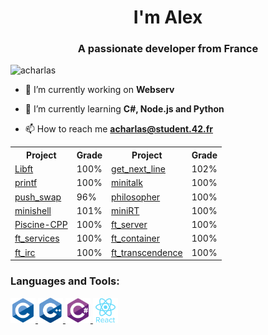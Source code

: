 <h1 align="center">I'm Alex</h1>
<h3 align="center">A passionate developer from France</h3>

<p align="left"> <img src="https://komarev.com/ghpvc/?username=acharlas&label=Profile%20views&color=ff8a20&style=flat" alt="acharlas" /> </p>

- 🔭 I’m currently working on **Webserv**

- 🌱 I’m currently learning **C#, Node.js and Python**

- 📫 How to reach me **acharlas@student.42.fr**

 <table>
  <tr>
    <th>Project</th>
    <th>Grade</th>
    <th>Project</th>
    <th>Grade</th>
  </tr>
  <tr>
    <td>
     <a href="https://github.com/acharlas/42-Libft">
      <div style="height:100%;width:100%">
       Libft
      </div>
     </a>
   </td>
    <td>100%</td>
    <td>
     <a href="https://github.com/acharlas/42-get_next_line">
      <div style="height:100%;width:100%">
       get_next_line
      </div>
     </a>
   </td>
    <td>102%</td>
  </tr>
 
  <tr>
    <td>
     <a href="https://github.com/acharlas/42-ft_printf">
      <div style="height:100%;width:100%">
       printf
      </div>
     </a>
   </td>
    <td>100%</td>
    <td>
     <a href="https://github.com/acharlas/42-minitalk">
      <div style="height:100%;width:100%">
       minitalk
      </div>
     </a>
   </td>
    <td>100%</td>
  </tr>
 
 <tr>
    <td>
     <a href="https://github.com/acharlas/42-push_swap">
      <div style="height:100%;width:100%">
       push_swap
      </div>
     </a>
   </td>
    <td>96%</td>
    <td>
     <a href="https://github.com/acharlas/42-philosophers">
      <div style="height:100%;width:100%">
       philosopher
      </div>
     </a>
   </td>
    <td>100%</td>
  </tr>
 
 <tr>
    <td>
     <a href="https://github.com/acharlas/42-minishell">
      <div style="height:100%;width:100%">
       minishell
      </div>
     </a>
   </td>
    <td>101%</td>
    <td>
     <a href="https://github.com/acharlas/42-miniRT">
      <div style="height:100%;width:100%">
       miniRT
      </div>
     </a>
   </td>
    <td>100%</td>
  </tr>
 
 <tr>
    <td>
     <a href="https://github.com/acharlas/42-Piscine-Cpp">
      <div style="height:100%;width:100%">
       Piscine-CPP
      </div>
     </a>
   </td>
    <td>100%</td>
    <td>
     <a href="https://github.com/acharlas/42-ft_server">
      <div style="height:100%;width:100%">
       ft_server
      </div>
     </a>
   </td>
    <td>100%</td>
  </tr>
 
 <tr>
    <td>
     <a href="https://github.com/acharlas/42-ft_services">
      <div style="height:100%;width:100%">
       ft_services
      </div>
     </a>
   </td>
    <td>100%</td>
    <td>
     <a href="https://github.com/acharlas/42-ft_container">
      <div style="height:100%;width:100%">
       ft_container
      </div>
     </a>
   </td>
    <td>100%</td>
  </tr>
 
 <tr>
    <td>
     <a href="https://github.com/acharlas/42-irc">
      <div style="height:100%;width:100%">
       ft_irc
      </div>
     </a>
   </td>
    <td>100%</td>
    <td>
     <a href="https://github.com/acharlas/42-transcendence">
      <div style="height:100%;width:100%">
       ft_transcendence
      </div>
     </a>
   </td>
    <td>100%</td>
  </tr>
  
</table>

<h3 align="left">Languages and Tools:</h3>
<div>
  <a href="https://www.cprogramming.com/" target="_blank" rel="noreferrer"> 
    <img src="https://raw.githubusercontent.com/devicons/devicon/master/icons/c/c-original.svg" alt="c" width="40" height="40"/>
  </a> 
  <a href="https://www.w3schools.com/cpp/" target="_blank" rel="noreferrer"> 
    <img src="https://raw.githubusercontent.com/devicons/devicon/master/icons/cplusplus/cplusplus-original.svg" alt="cplusplus" width="40" height="40"/> 
  </a> 
  <a href="https://www.w3schools.com/cs/" target="_blank" rel="noreferrer"> 
   <img src="https://raw.githubusercontent.com/devicons/devicon/master/icons/csharp/csharp-original.svg" alt="csharp" width="40" height="40"/> 
  </a>
 </a> <a href="https://reactjs.org/" target="_blank" rel="noreferrer"> 
    <img src="https://raw.githubusercontent.com/devicons/devicon/master/icons/react/react-original-wordmark.svg" alt="react" width="40" height="40"/> 
  </a>
</div>
